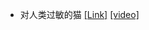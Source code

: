 - 对人类过敏的猫 [[Link]](https://www.taptap.cn/app/707297) [[video]](https://www.bilibili.com/video/BV1KD421N7Mz/?spm_id_from=333.337.search-card.all.click&vd_source=ac029ea51d4fa7792bf54fe4e8e4a7cb)